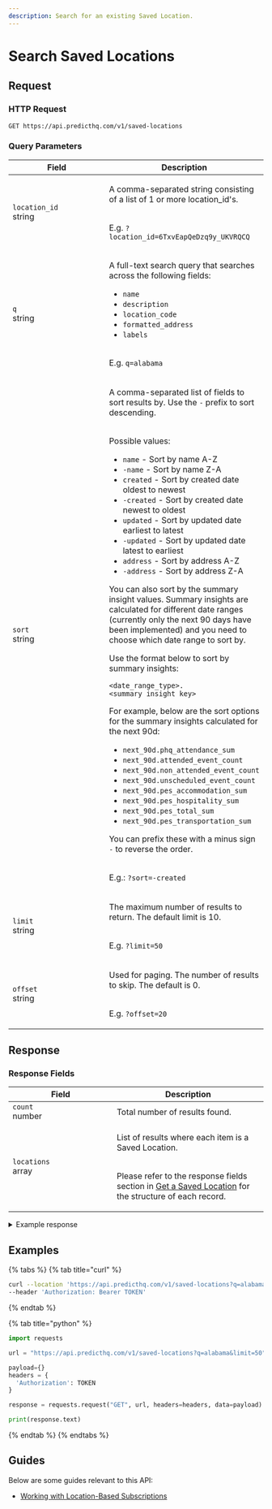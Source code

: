 ```yaml
---
description: Search for an existing Saved Location.
---
```


# Search Saved Locations

## Request

### HTTP Request

```
GET https://api.predicthq.com/v1/saved-locations
```

### Query Parameters

<table><thead><tr><th width="186">Field</th><th>Description</th></tr></thead><tbody><tr><td><code>location_id</code><br>string</td><td><p>A comma-separated string consisting of a list of 1 or more location_id's.</p><p><br>E.g. <code>?location_id=6TxvEapQeDzq9y_UKVRQCQ</code></p></td></tr><tr><td><code>q</code><br>string</td><td><p>A full-text search query that searches across the following fields:</p><ul><li><code>name</code></li><li><code>description</code></li><li><code>location_code</code></li><li><code>formatted_address</code></li><li><code>labels</code></li></ul><p><br>E.g. <code>q=alabama</code></p></td></tr><tr><td><code>sort</code><br>string</td><td><p>A comma-separated list of fields to sort results by. Use the <code>-</code> prefix to sort descending.</p><p><br>Possible values:</p><ul><li><code>name</code> - Sort by name A-Z</li><li><code>-name</code> - Sort by name Z-A</li><li><code>created</code> - Sort by created date oldest to newest</li><li><code>-created</code> - Sort by created date newest to oldest</li><li><code>updated</code> - Sort by updated date earliest to latest</li><li><code>-updated</code> - Sort by updated date latest to earliest</li><li><code>address</code> - Sort by address A-Z</li><li><code>-address</code> - Sort by address Z-A</li></ul><p>You can also sort by the summary insight values. Summary insights are calculated for different date ranges (currently only the next 90 days have been implemented) and you need to choose which date range to sort by. </p><p>Use the format below to sort by summary insights: </p><pre><code>&#x3C;date_range_type>.&#x3C;summary_insight_key>
</code></pre><p>For example, below are the sort options for the summary insights calculated for the next 90d:</p><ul><li><code>next_90d.phq_attendance_sum</code></li><li><code>next_90d.attended_event_count</code></li><li><code>next_90d.non_attended_event_count</code></li><li><code>next_90d.unscheduled_event_count</code></li><li><code>next_90d.pes_accommodation_sum</code></li><li><code>next_90d.pes_hospitality_sum</code></li><li><code>next_90d.pes_total_sum</code></li><li><code>next_90d.pes_transportation_sum</code></li></ul><p>You can prefix these with a minus sign <code>-</code> to reverse the order.</p><p><br>E.g.: <code>?sort=-created</code></p></td></tr><tr><td><code>limit</code><br>string</td><td><p>The maximum number of results to return. The default limit is 10.</p><p><br>E.g. <code>?limit=50</code></p></td></tr><tr><td><code>offset</code><br>string</td><td><p>Used for paging. The number of results to skip. The default is 0.</p><p><br>E.g. <code>?offset=20</code></p></td></tr></tbody></table>

## Response

### Response Fields

<table><thead><tr><th width="190">Field</th><th>Description</th></tr></thead><tbody><tr><td><code>count</code><br>number</td><td>Total number of results found.</td></tr><tr><td><code>locations</code><br>array</td><td><p>List of results where each item is a Saved Location.</p><p><br>Please refer to the response fields section in <a href="get-a-saved-location.md#response-fields">Get a Saved Location</a> for the structure of each record.</p></td></tr></tbody></table>

<details>

<summary>Example response</summary>

Below is an example response:

```json
{
  "count": 1,
  "locations": [
    {
      "location_id": "h8LbiiiTOXsxSAI0p3wEIg",
      "create_dt": "2023-03-27T22:07:00+00:00",
      "update_dt": "2023-07-03T04:31:38+00:00",
      "enrich_dt": "2023-07-03T04:31:39+00:00",
      "insights_dt": "2023-07-03T04:31:40+00:00",
      "name": "My Parking Building",
      "labels": [
          "parking"
      ],
      "geojson": {
          "type": "Feature",
          "properties": {
              "radius": 0.9,
              "radius_unit": "mi"
          },
          "geometry": {
              "type": "Point",
              "coordinates": [
                  -122.40152,
                  37.7869
              ]
          }
      },
      "formatted_address": "666 Mission St, San Francisco, CA 94105, USA",
      "places": [
          {
              "place_id": 5391959,
              "type": "locality",
              "name": "San Francisco",
              "county": "City and County of San Francisco",
              "region": "California",
              "country": "US",
              "geojson": {
                  "type": "Feature",
                  "geometry": {
                      "type": "Point",
                      "coordinates": [
                          -122.41942,
                          37.77493
                      ]
                  }
              }
          }
      ],
      "summary_insights": [
          {
              "date_range": {
                  "type": "next_90d",
                  "start_dt": "2023-07-03T04:31:40+00:00",
                  "end_dt": "2023-10-01T04:31:40+00:00"
              },
              "phq_attendance_sum": 2646606,
              "attended_event_count": 519,
              "non_attended_event_count": 85,
              "unscheduled_event_count": 0
          }
      ],
      "subscription_valid_types": [
          "events"
      ],
      "status": "active"
    }
  ]
}
```

</details>

## Examples

{% tabs %}
{% tab title="curl" %}
```bash
curl --location 'https://api.predicthq.com/v1/saved-locations?q=alabama&limit=50' \
--header 'Authorization: Bearer TOKEN'
```
{% endtab %}

{% tab title="python" %}
```python
import requests

url = "https://api.predicthq.com/v1/saved-locations?q=alabama&limit=50"

payload={}
headers = {
  'Authorization': TOKEN
}

response = requests.request("GET", url, headers=headers, data=payload)

print(response.text)
```
{% endtab %}
{% endtabs %}

## Guides

Below are some guides relevant to this API:

* [Working with Location-Based Subscriptions](../../getting-started/guides/geolocation-guides/searching-by-location/working-with-location-based-subscriptions.md)
